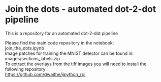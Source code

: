 # Join the dots - automated dot-2-dot pipeline
This is a repository for an automated dot-2-dot pipeline

Please find the main code repository in the notebook:  
join_the_dots.ipynb  
Image patches for training the MNIST detector can be found in:
images/sections_labels.zip  
To extract the overlays from the tiff images you will need to install the following repository:  
https://github.com/dwaithe/ijpython_roi  



